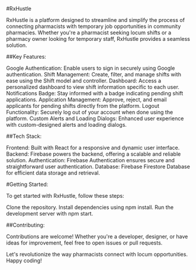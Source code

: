 #RxHustle

RxHustle is a platform designed to streamline and simplify the process of connecting pharmacists with temporary job opportunities in community pharmacies. Whether you're a pharmacist seeking locum shifts or a pharmacy owner looking for temporary staff, RxHustle provides a seamless solution.

##Key Features:

Google Authentication: Enable users to sign in securely using Google authentication.
Shift Management: Create, filter, and manage shifts with ease using the Shift model and controller.
Dashboard: Access a personalized dashboard to view shift information specific to each user.
Notifications Badge: Stay informed with a badge indicating pending shift applications.
Application Management: Approve, reject, and email applicants for pending shifts directly from the platform.
Logout Functionality: Securely log out of your account when done using the platform.
Custom Alerts and Loading Dialogs: Enhanced user experience with custom-designed alerts and loading dialogs.


##Tech Stack:

Frontend: Built with React for a responsive and dynamic user interface.
Backend: Firebase powers the backend, offering a scalable and reliable solution.
Authentication: Firebase Authentication ensures secure and straightforward user authentication.
Database: Firebase Firestore Database for efficient data storage and retrieval.


#Getting Started:

To get started with RxHustle, follow these steps:

Clone the repository.
Install dependencies using npm install.
Run the development server with npm start.


##Contributing:

Contributions are welcome! Whether you're a developer, designer, or have ideas for improvement, feel free to open issues or pull requests.

Let's revolutionize the way pharmacists connect with locum opportunities. Happy coding!

